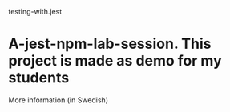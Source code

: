 testing-with.jest

# A-jest-npm-lab-session. This project is made as demo for my students

More information (in Swedish)
